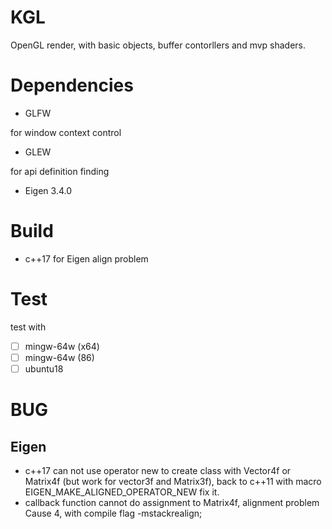 # KGL

OpenGL  render, with basic objects, buffer contorllers and mvp shaders.

# Dependencies

- GLFW

for window context control

- GLEW

for api definition finding

- Eigen 3.4.0

# Build

- c++17 for Eigen align problem

# Test
test with
- [ ] mingw-64w (x64)
- [ ] mingw-64w (86)
- [ ] ubuntu18

# BUG

## Eigen
- c++17 can not use operator new to create class with Vector4f or Matrix4f (but work for vector3f and Matrix3f), back to c++11 with macro EIGEN_MAKE_ALIGNED_OPERATOR_NEW fix it.
- callback function cannot do assignment to Matrix4f, alignment problem Cause 4, with compile flag -mstackrealign;  